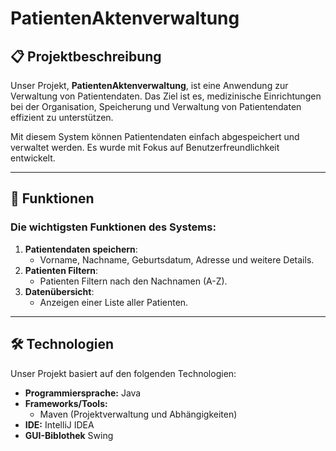 # PatientenAktenverwaltung

## 📋 Projektbeschreibung
Unser Projekt, **PatientenAktenverwaltung**, ist eine Anwendung zur Verwaltung von Patientendaten. Das Ziel ist es, medizinische Einrichtungen bei der Organisation, Speicherung und Verwaltung von Patientendaten effizient zu unterstützen. 

Mit diesem System können Patientendaten einfach abgespeichert und verwaltet werden. Es wurde mit Fokus auf Benutzerfreundlichkeit entwickelt.

---

## 🚀 Funktionen
### Die wichtigsten Funktionen des Systems:
1. **Patientendaten speichern**:
   - Vorname, Nachname, Geburtsdatum, Adresse und weitere Details.
2. **Patienten Filtern**:
   - Patienten Filtern nach den Nachnamen (A-Z).
3. **Datenübersicht**:
   - Anzeigen einer Liste aller Patienten.
---

## 🛠️ Technologien
Unser Projekt basiert auf den folgenden Technologien:
- **Programmiersprache:** Java
- **Frameworks/Tools:** 
  - Maven (Projektverwaltung und Abhängigkeiten)
- **IDE:** IntelliJ IDEA
- **GUI-Biblothek** Swing


